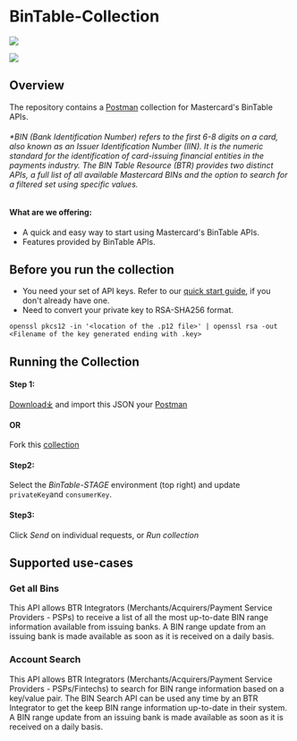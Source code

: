 # BinTable-Collection

[![](https://developer.mastercard.com/_/_/src/global/assets/svg/mcdev-logo-dark.svg)](https://developer.mastercard.com/)


[![](https://github.com/Mastercard/oauth1-signer-java/workflows/Build%20&%20Test/badge.svg)](https://github.com/Mastercard/oauth1-signer-java/actions?query=workflow%3A%22Build+%26+Test%22)
## Overview

The repository contains a [Postman](https://www.postman.com/) collection for Mastercard's BinTable APIs.

###### *BIN (Bank Identification Number) refers to the first 6-8 digits on a card, also known as an Issuer Identification Number (IIN). It is the numeric standard for the identification of card-issuing financial entities in the payments industry. The BIN Table Resource (BTR) provides two distinct APIs, a full list of all available Mastercard BINs and the option to search for a filtered set using specific values.

#### What are we offering:
* A quick and easy way to start using Mastercard's BinTable APIs.
* Features provided by BinTable APIs.


## Before you run the collection
* You need your set of API keys. Refer to our [quick start guide](https://developer.mastercard.com/platform/documentation/getting-started-with-mastercard-apis/quick-start-guide/), if you don't already have one.
* Need to convert your private key to RSA-SHA256 format.
```
openssl pkcs12 -in '<location of the .p12 file>' | openssl rsa -out <Filename of the key generated ending with .key>
```

## Running the Collection

#### Step 1:
[Download⤓](./BinTableResource.postman_collection.json) and import this JSON your [Postman](https://www.postman.com/) 



#### OR 
Fork this [collection](https://www.postman.com/)

#### Step2: 
Select the _BinTable-STAGE_ environment (top right) and update `privateKey`and `consumerKey`.

#### Step3:
Click _Send_ on individual requests, or _Run collection_

## Supported use-cases

### Get all Bins
This API allows BTR Integrators (Merchants/Acquirers/Payment Service Providers - PSPs) to receive a list of all the most up-to-date BIN range information available from issuing banks. A BIN range update from an issuing bank is made available as soon as it is received on a daily basis.

### Account Search
This API allows BTR Integrators (Merchants/Acquirers/Payment Service Providers - PSPs/Fintechs) to search for BIN range information based on a key/value pair. The BIN Search API can be used any time by an BTR Integrator to get the keep BIN range information up-to-date in their system. A BIN range update from an issuing bank is made available as soon as it is received on a daily basis.
